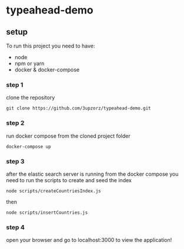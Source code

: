 # typeahead-demo

## setup
To run this project you need to have:
- node
- npm or yarn
- docker & docker-compose

### step 1
clone the repository

`git clone https://github.com/3upzorz/typeahead-demo.git`

### step 2
run docker compose from the cloned project folder

`docker-compose up`

### step 3
after the elastic search server is running from the docker compose you need to run the scripts to create and seed the index

`node scripts/createCountriesIndex.js`

then

`node scripts/insertCountries.js`

### step 4
open your browser and go to localhost:3000 to view the application!
